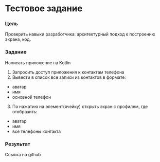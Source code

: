 # Тестовое задание

### Цель

Проверить навыки разработчика: архитектурный подход к построению экрана, код.

### Задание

Написать приложение на Kotlin

1. Запросить доступ приложения к контактам телефона
2. Вывести в список все записи из контактов в формате:
- аватар
- имя
- основной телефон
3. По нажатию на элемент(ячейку) открыть экран с профилем, где отобразить:
- аватар
- имя
- все телефоны контакта

### Результат

Ссылка на github
